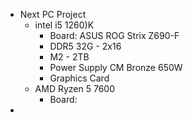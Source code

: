 - Next PC Project
	- intel i5 1260)K
		- Board: ASUS ROG Strix Z690-F
		- DDR5 32G - 2x16
		- M2 - 2TB
		- Power Supply CM Bronze 650W
		- Graphics Card
	- AMD Ryzen 5 7600
		- Board:
-